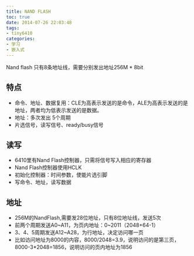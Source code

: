 ```yaml
---
title: NAND FLASH 
toc: true
date: 2014-07-26 22:03:48
tags:
- tiny6410
categories:
- 学习
- 嵌入式
---
```

Nand flash  只有8条地址线，需要分别发出地址256M * 8bit

## 特点
* 命令、地址、数据复用：CLE为高表示发送的是命令，ALE为高表示发送的是地址，两者均为低表示发送的是数据。
* 地址：多次发出 5个周期
* 片选信号，读写信号、ready/busy信号

## 读写
* 6410里有Nand Flash控制器，只需将信号写入相应的寄存器
* Nand Flash控制器使用HCLK
* 初始化控制器：时间参数，使能片选引脚
* 写命令、地址，读写数据

## 地址
* 256M的NandFlash,需要发28位地址，只有8位地址线，发送5次
* 前两个周期发送A0~A11，为页内地址：0~2011（2048+64-1）
* 3、4、5周期发送A12~A28，为行地址，决定访问哪一页
* 比如访问地址为8000的内容，8000/2048=3.9，说明访问的是第三页，8000-3*2048=1856，说明访问的页内地址为1856
